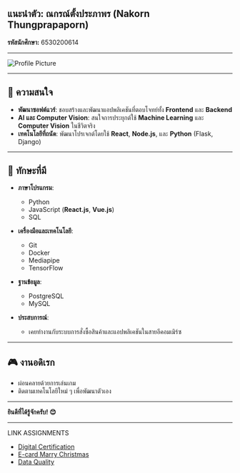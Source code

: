 ## แนะนำตัว: ณกรณ์​ ตั้งประภาพร (Nakorn Thungprapaporn)
**รหัสนักศึกษา:** 6530200614  

---

![Profile Picture](/assets/tae.png)  

---

## 🌟 ความสนใจ  
- **พัฒนาซอฟต์แวร์**: ชอบสร้างและพัฒนาแอปพลิเคชันที่ตอบโจทย์ทั้ง **Frontend** และ **Backend**  
- **AI และ Computer Vision**: สนใจการประยุกต์ใช้ **Machine Learning** และ **Computer Vision** ในชีวิตจริง  
- **เทคโนโลยีที่ถนัด**: พัฒนาโปรเจกต์โดยใช้ **React**, **Node.js**, และ **Python** (Flask, Django)  

---

## 🚀 ทักษะที่มี  
- **ภาษาโปรแกรม**:  
  - Python  
  - JavaScript (**React.js**, **Vue.js**)  
  - SQL  

- **เครื่องมือและเทคโนโลยี**:  
  - Git  
  - Docker  
  - Mediapipe  
  - TensorFlow  

- **ฐานข้อมูล**:  
  - PostgreSQL  
  - MySQL  

- **ประสบการณ์**:  
  - เคยทำงานกับระบบการสั่งซื้อสินค้าและแอปพลิเคชันในสายอีคอมเมิร์ซ  

---

## 🎮 งานอดิเรก  
- ผ่อนคลายด้วยการเล่นเกม  
- ติดตามเทคโนโลยีใหม่ ๆ เพื่อพัฒนาตัวเอง  

---

**ยินดีที่ได้รู้จักครับ! 😊**

---

LINK ASSIGNMENTS
- [Digital Certification](Digital-Certificate)
- [E-card Marry Christmas](Marry-Christmas)
- [Data Quality](Timeliness)